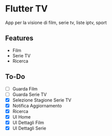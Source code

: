 # Flutter TV
App per la visione di film, serie tv, liste iptv, sport

## Features

- Film
- Serie TV
- Ricerca

## To-Do
- [ ] Guarda Film  
- [ ] Guarda Serie TV
- [x] Selezione Stagione Serie TV 
- [x] Notifica Aggiornamento
- [x] Ricerca
- [x] UI Home
- [x] UI Dettagli Film 
- [x] UI Dettagli Serie
